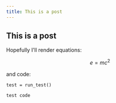 ```yaml
---
title: This is a post 
---
```


## This is a post

Hopefully I'll render equations:

$$e=mc^2$$

and code:

```
test = run_test()
```

`test code`

